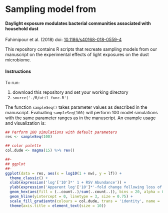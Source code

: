 # Sampling model from 
#### Daylight exposure modulates bacterial communities associated with household dust
Fahimipour et al. (2018) doi: [10.1186/s40168-018-0559-4](https://microbiomejournal.biomedcentral.com/articles/10.1186/s40168-018-0559-4)

This repository contains R scripts that recreate sampling models from our manuscript on the experimental effects of light exposures on the dust microbiome.

#### Instructions
To run:

1. download this repository and set your working directory
2. `source('./R/util_func.R')`

The function `sampleSeq()` takes parameter values as described in the manuscript. Evaluating `sampleSeq(100)` will perform 100 model simulations with the same parameter ranges as in the manuscript. An example usage and visualization is:


```R
## Perform 100 simulations with default parameters
res <- sampleSeq(100)

## color palette
col.dude <- magma(15) %>% rev()

##-
## ggplot
##-
ggplot(data = res, aes(x = log10(1 + nw), y = lf)) +
  theme_classic() +
  xlab(expression('log'['10']*' 1 + RSV Abundance')) +
  ylab(expression('Apparent log'['10']*'-fold change following loss of abundant RSVs')) +
  geom_hex(aes(fill = (..count..)/sum(..count..)), bins = 20, alpha = 0.85, size = 0.5, colour = '#f7f7f7') +
  geom_hline(yintercept = 0, linetype = 3, size = 0.75) +
  scale_fill_gradientn(colours = col.dude, trans = 'identity', name = 'Frequency', breaks = pretty_breaks(n = 5)) +
  theme(axis.title = element_text(size = 10))
  ```